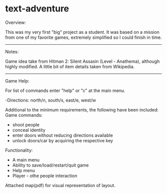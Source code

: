 # text-adventure

Overview: 

This was my very first "big" project as a student. It was based on a mission from one of my favorite games, extremely simplified so I could finish in time. 

---------------

Notes:

Game idea take from Hitman 2: Silent Assasin (Level - Anathema), although highly modified.
A little bit of item details taken from Wikipedia.

---------------

Game Help:

For list of commands enter "help" or "c" at the main menu.

-Directions: north/n, south/s, east/e, west/w

Additional to the minimum requirements, the following have been included:
Game commands:
- shoot people
- conceal identity
- enter doors without reducing directions available
- unlock doors/car by acquiring the respective key

Functionality:
- A main menu
- Ability to save/load/restart/quit game
- Help menu
- Player - othe people interaction

Attached map(pdf) for visual representation of layout.
